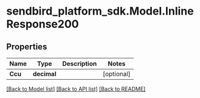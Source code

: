 
# sendbird_platform_sdk.Model.InlineResponse200

## Properties

Name | Type | Description | Notes
------------ | ------------- | ------------- | -------------
**Ccu** | **decimal** |  | [optional] 

[[Back to Model list]](../README.md#documentation-for-models)
[[Back to API list]](../README.md#documentation-for-api-endpoints)
[[Back to README]](../README.md)

